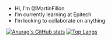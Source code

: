 - Hi, I’m @MartinFillon
- I’m currently learning at Epitech
- I’m looking to collaborate on anything

<!---
MartinFillon/MartinFillon is a ✨ special ✨ repository because its `README.md` (this file) appears on your GitHub profile.
You can click the Preview link to take a look at your changes.
--->

[![Anurag's GitHub stats](https://github-readme-stats.vercel.app/api?username=MartinFillon)](https://github.com/anuraghazra/github-readme-stats)
[![Top Langs](https://github-readme-stats.vercel.app/api/top-langs/?username=MartinFillon)](https://github.com/anuraghazra/github-readme-stats)
